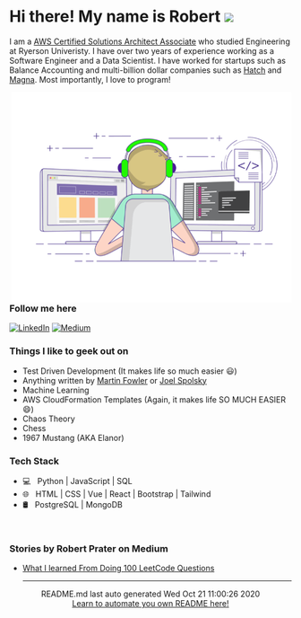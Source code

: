 # Hi there! My name is Robert <img src="https://github.com/souvikguria98/souvikguria98/blob/master/Hi.gif" width="25"></h2>

I am a <a href='https://aws.amazon.com/certification/certified-solutions-architect-associate/'>AWS Certified Solutions Architect Associate</a> who studied Engineering at Ryerson Univeristy. I have over two years of experience working as a Software Engineer and a Data Scientist. I have worked for startups such as Balance Accounting and multi-billion dollar companies such as <a href='https://hatch.com'>Hatch</a> and <a href='https://magna.com'>Magna</a>. Most importantly, I love to program!


<img align="right" alt="GIF" src="https://raw.githubusercontent.com/devSouvik/devSouvik/master/gif3.gif" width="500"/>

### Follow me here
<a href="https://www.linkedin.com/in/r-prater/" target="_blank"><img alt="LinkedIn" src="https://img.shields.io/badge/linkedin-%230077B5.svg?&style=for-the-badge&logo=linkedin&logoColor=white" /></a>
<a href="https://medium.com/@robcprater" target="_blank"><img alt="Medium" src="https://img.shields.io/badge/medium-%2312100E.svg?&style=for-the-badge&logo=medium&logoColor=white" /></a>

### Things I like to geek out on
 - Test Driven Development (It makes life so much easier 😃)
 - Anything written by <a href='https://martinfowler.com/'>Martin Fowler</a> or <a href='https://www.joelonsoftware.com/'>Joel Spolsky</a> 
 - Machine Learning
 - AWS CloudFormation Templates (Again, it makes life SO MUCH EASIER 😄)
 - Chaos Theory
 - Chess
 - 1967 Mustang (AKA Elanor)

### Tech Stack

- 💻 &nbsp; Python | JavaScript | SQL
- 🌐 &nbsp; HTML | CSS | Vue | React | Bootstrap | Tailwind
- 🛢 &nbsp; PostgreSQL | MongoDB

<br>

### Stories by Robert Prater on Medium
 - [What I learned From Doing 100 LeetCode Questions](https://medium.com/@robcprater/what-i-learned-from-doing-100-leetcode-questions-c44537cd1d6d?source=rss-3fcc6c71db0------2)<hr>
<div align="center">
README.md last auto generated Wed Oct 21 11:00:26 2020
<br>
<a href="https://towardsdatascience.com/auto-updating-your-github-profile-with-python-cde87b638168" target="_blank">Learn to automate you own README here!</a>
</div>
